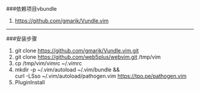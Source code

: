 ###依赖项目vbundle
1. https://github.com/gmarik/Vundle.vim

***************************

###安装步骤
1. git clone https://github.com/gmarik/Vundle.vim.git
2. git clone https://github.com/web5plus/webvim.git /tmp/vim
3. cp /tmp/vim/vimrc ~/.vimrc
4. mkdir -p ~/.vim/autoload ~/.vim/bundle && \
curl -LSso ~/.vim/autoload/pathogen.vim https://tpo.pe/pathogen.vim
5. PluginInstall


